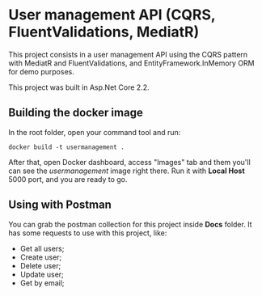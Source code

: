 # User management API (CQRS, FluentValidations, MediatR)
This project consists in a user management API using the CQRS pattern with MediatR and FluentValidations, and EntityFramework.InMemory ORM for demo purposes.

This project was built in Asp.Net Core 2.2.

## Building the docker image
In the root folder, open your command tool and run:

```
docker build -t usermanagement .
```

After that, open Docker dashboard, access "Images" tab and them you'll can see the *usermanagement* image right there. Run it with **Local Host** 5000 port, and you are ready to go.

## Using with Postman
You can grab the postman collection for this project inside **Docs** folder. It has some requests to use with this project, like:
* Get all users;
* Create user;
* Delete user;
* Update user;
* Get by email;
